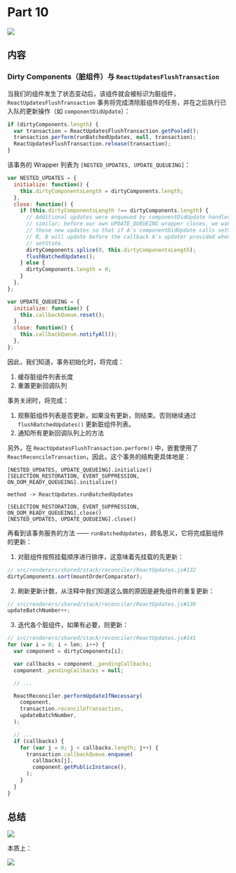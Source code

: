 # Part 10

![](https://rawgit.com/Bogdan-Lyashenko/Under-the-hood-ReactJS/master/stack/images/10/part-10.svg)

## 内容

### Dirty Components（脏组件）与 `ReactUpdatesFlushTransaction`

当我们的组件发生了状态变动后，该组件就会被标识为脏组件，`ReactUpdatesFlushTransaction` 事务将完成清除脏组件的任务，并在之后执行已入队的更新操作（如 `componentDidUpdate`）：

```js
if (dirtyComponents.length) {
  var transaction = ReactUpdatesFlushTransaction.getPooled();
  transaction.perform(runBatchedUpdates, null, transaction);
  ReactUpdatesFlushTransaction.release(transaction);
}
```

该事务的 Wrapper 列表为 `[NESTED_UPDATES, UPDATE_QUEUEING]`：

```js
var NESTED_UPDATES = {
  initialize: function() {
    this.dirtyComponentsLength = dirtyComponents.length;
  },
  close: function() {
    if (this.dirtyComponentsLength !== dirtyComponents.length) {
      // Additional updates were enqueued by componentDidUpdate handlers or
      // similar; before our own UPDATE_QUEUEING wrapper closes, we want to run
      // these new updates so that if A's componentDidUpdate calls setState on
      // B, B will update before the callback A's updater provided when calling
      // setState.
      dirtyComponents.splice(0, this.dirtyComponentsLength);
      flushBatchedUpdates();
    } else {
      dirtyComponents.length = 0;
    }
  },
};

var UPDATE_QUEUEING = {
  initialize: function() {
    this.callbackQueue.reset();
  },
  close: function() {
    this.callbackQueue.notifyAll();
  },
};
```

因此，我们知道，事务初始化时，将完成：

1. 缓存脏组件列表长度
2. 重置更新回调队列

事务关闭时，将完成：

1. 观察脏组件列表是否更新，如果没有更新，则结束。否则继续通过 `flushBatchedUpdates()` 更新脏组件列表。
2. 通知所有更新回调队列上的方法

另外，在 `ReactUpdatesFlushTransaction.perform()` 中，嵌套使用了 `ReactReconcileTransaction`，因此，这个事务的结构更具体地是：

```
[NESTED_UPDATES, UPDATE_QUEUEING].initialize()
[SELECTION_RESTORATION, EVENT_SUPPRESSION, ON_DOM_READY_QUEUEING].initialize()

method -> ReactUpdates.runBatchedUpdates

[SELECTION_RESTORATION, EVENT_SUPPRESSION, ON_DOM_READY_QUEUEING].close()
[NESTED_UPDATES, UPDATE_QUEUEING].close()
```

再看到该事务服务的方法 —— `runBatchedUpdates`，顾名思义，它将完成脏组件的更新：

1. 对脏组件按照挂载顺序进行排序，这意味着先挂载的先更新：

```js
// src/renderers/shared/stack/reconciler/ReactUpdates.js#132
dirtyComponents.sort(mountOrderComparator);
```

2. 刷新更新计数，从注释中我们知道这么做的原因是避免组件的重复更新：

```js
// src/renderers/shared/stack/reconciler/ReactUpdates.js#139 
updateBatchNumber++;
```

3. 迭代各个脏组件，如果有必要，则更新：

```js
// src/renderers/shared/stack/reconciler/ReactUpdates.js#141
for (var i = 0; i < len; i++) {
  var component = dirtyComponents[i];

  var callbacks = component._pendingCallbacks;
  component._pendingCallbacks = null;

  // ...

  ReactReconciler.performUpdateIfNecessary(
    component,
    transaction.reconcileTransaction,
    updateBatchNumber,
  );

  // ...
  if (callbacks) {
    for (var j = 0; j < callbacks.length; j++) {
      transaction.callbackQueue.enqueue(
        callbacks[j],
        component.getPublicInstance(),
      );
    }
  }
}
```

## 总结

![](https://rawgit.com/Bogdan-Lyashenko/Under-the-hood-ReactJS/master/stack/images/10/part-10-B.svg)

本质上：

![](https://rawgit.com/Bogdan-Lyashenko/Under-the-hood-ReactJS/master/stack/images/10/part-10-C.svg)